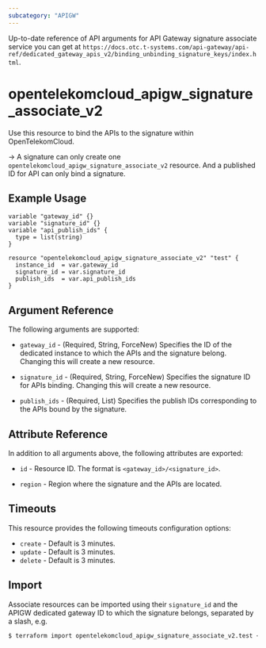 ```yaml
---
subcategory: "APIGW"
---
```


Up-to-date reference of API arguments for API Gateway signature associate service you can get at
`https://docs.otc.t-systems.com/api-gateway/api-ref/dedicated_gateway_apis_v2/binding_unbinding_signature_keys/index.html`.

# opentelekomcloud_apigw_signature_associate_v2

Use this resource to bind the APIs to the signature within OpenTelekomCloud.

-> A signature can only create one `opentelekomcloud_apigw_signature_associate_v2` resource.
   And a published ID for API can only bind a signature.

## Example Usage

```hcl
variable "gateway_id" {}
variable "signature_id" {}
variable "api_publish_ids" {
  type = list(string)
}

resource "opentelekomcloud_apigw_signature_associate_v2" "test" {
  instance_id  = var.gateway_id
  signature_id = var.signature_id
  publish_ids  = var.api_publish_ids
}
```

## Argument Reference

The following arguments are supported:

* `gateway_id` - (Required, String, ForceNew) Specifies the ID of the dedicated instance to which the APIs and the
  signature belong.
  Changing this will create a new resource.

* `signature_id` - (Required, String, ForceNew) Specifies the signature ID for APIs binding.
  Changing this will create a new resource.

* `publish_ids` - (Required, List) Specifies the publish IDs corresponding to the APIs bound by the signature.

## Attribute Reference

In addition to all arguments above, the following attributes are exported:

* `id` - Resource ID. The format is `<gateway_id>/<signature_id>`.

* `region` - Region where the signature and the APIs are located.

## Timeouts

This resource provides the following timeouts configuration options:

* `create` - Default is 3 minutes.
* `update` - Default is 3 minutes.
* `delete` - Default is 3 minutes.

## Import

Associate resources can be imported using their `signature_id` and the APIGW dedicated gateway ID to which the signature
belongs, separated by a slash, e.g.

```bash
$ terraform import opentelekomcloud_apigw_signature_associate_v2.test <gateway_id>/<signature_id>
```
